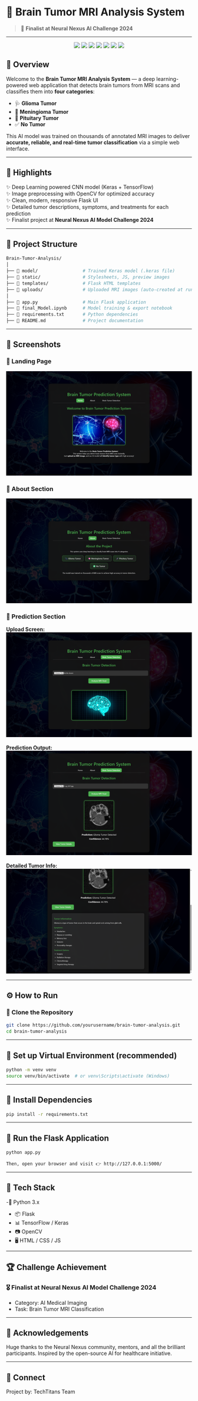 # 🧠 Brain Tumor MRI Analysis System  
> 🚀 **Finalist at Neural Nexus AI Challenge 2024**  

--- 

<p align="center">
  <img src="https://img.shields.io/badge/Python-3.x-blue?logo=python" />
  <img src="https://img.shields.io/badge/Flask-Web%20Framework-black?logo=flask" />
  <img src="https://img.shields.io/badge/TensorFlow-ML-orange?logo=tensorflow" />
  <img src="https://img.shields.io/badge/OpenCV-Computer%20Vision-green?logo=opencv" />
  <img src="https://img.shields.io/badge/HTML-5-orange?logo=html5" />
  <img src="https://img.shields.io/badge/CSS-3-blue?logo=css3" />
  <img src="https://img.shields.io/badge/JavaScript-ES6-yellow?logo=javascript" />
</p>


## 📌 Overview  

Welcome to the **Brain Tumor MRI Analysis System** — a deep learning-powered web application that detects brain tumors from MRI scans and classifies them into **four categories**:

- 🩺 **Glioma Tumor**
- 🧠 **Meningioma Tumor**
- 🧬 **Pituitary Tumor**
- ✅ **No Tumor**

This AI model was trained on thousands of annotated MRI images to deliver **accurate, reliable, and real-time tumor classification** via a simple web interface.

---

## 🎉 Highlights  

✨ Deep Learning powered CNN model (Keras + TensorFlow)  
✨ Image preprocessing with OpenCV for optimized accuracy  
✨ Clean, modern, responsive Flask UI  
✨ Detailed tumor descriptions, symptoms, and treatments for each prediction  
✨ Finalist project at **Neural Nexus AI Model Challenge 2024**

---

## 📂 Project Structure  
```bash
Brain-Tumor-Analysis/
│
├── 📁 model/                 # Trained Keras model (.keras file)
├── 📁 static/                # Stylesheets, JS, preview images
├── 📁 templates/             # Flask HTML templates
├── 📁 uploads/               # Uploaded MRI images (auto-created at runtime)
│
├── 📄 app.py                 # Main Flask application
├── 📄 final_Model.ipynb      # Model training & export notebook
├── 📄 requirements.txt       # Python dependencies
├── 📄 README.md              # Project documentation
```

---

## 📸 Screenshots  

### 📌 Landing Page  
![Landing Page](static/preViewImages/home.png)

### 📌 About Section  
![About Page](static/preViewImages/about.png)

### 📌 Prediction Section  
**Upload Screen:**  
![Upload Screen](static/preViewImages/predict.png)  
<br>
**Prediction Output:**  
![Prediction Result](static/preViewImages/prediction.png)  
<br>
**Detailed Tumor Info:**  
![Tumor Details](static/preViewImages/info.png)

---

## ⚙️ How to Run  

### 📌 Clone the Repository  

```bash
git clone https://github.com/yourusername/brain-tumor-analysis.git
cd brain-tumor-analysis
```

---

## 📌 Set up Virtual Environment (recommended)
```bash
python -m venv venv
source venv/bin/activate  # or venv\Scripts\activate (Windows)
```

---

## 📌 Install Dependencies
``` bash
pip install -r requirements.txt
```
---

## 📌 Run the Flask Application
``` bash
python app.py
```
```bash
Then, open your browser and visit 👉 http://127.0.0.1:5000/
```
---

## 📖 Tech Stack
-🐍 Python 3.x
- 📦 Flask
- 📊 TensorFlow / Keras
- 📷 OpenCV
- 🖥️ HTML / CSS / JS

---

##  🏆 Challenge Achievement
### 🎖️ Finalist at Neural Nexus AI Model Challenge 2024

- Category: AI Medical Imaging
- Task: Brain Tumor MRI Classification

---

## 🙌 Acknowledgements
Huge thanks to the Neural Nexus community, mentors, and all the brilliant participants.
Inspired by the open-source AI for healthcare initiative.

--- 

## 🚀 Connect
Project by: TechTitans Team

<br>
